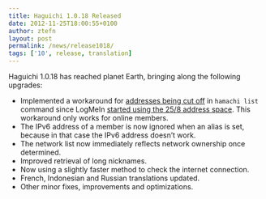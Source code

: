 ```yaml
---
title: Haguichi 1.0.18 Released
date: 2012-11-25T18:00:55+0100
author: ztefn
layout: post
permalink: /news/release1018/
tags: ['10', release, translation]
---
```

Haguichi 1.0.18 has reached planet Earth, bringing along the following upgrades:

  * Implemented a workaround for <a href="http://community.logmein.com/t5/Hamachi/Hamachi-for-Linux-cuts-off-long-addresses-in-quot-hamachi-list/td-p/87658" target="_blank">addresses being cut off</a> in `hamachi list` command since LogMeIn <a title="Changes to Hamachi on November 19th" href="http://b.logme.in/2012/11/07/changes-to-hamachi-on-november-19th/" target="_blank">started using the 25/8 address space</a>. This workaround only works for online members.
  * The IPv6 address of a member is now ignored when an alias is set, because in that case the IPv6 address doesn&#8217;t work.
  * The network list now immediately reflects network ownership once determined.
  * Improved retrieval of long nicknames.
  * Now using a slightly faster method to check the internet connection.
  * French, Indonesian and Russian translations updated.
  * Other minor fixes, improvements and optimizations.
